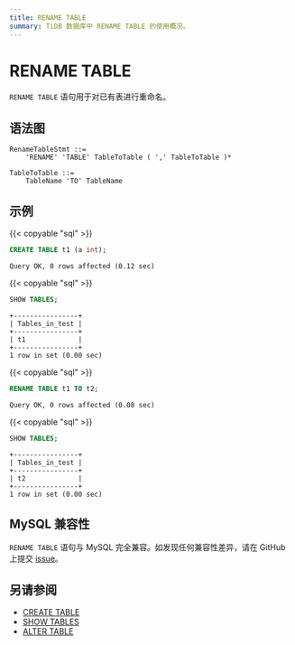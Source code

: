 ```yaml
---
title: RENAME TABLE
summary: TiDB 数据库中 RENAME TABLE 的使用概况。
---
```


# RENAME TABLE

`RENAME TABLE` 语句用于对已有表进行重命名。

## 语法图

```ebnf+diagram
RenameTableStmt ::=
    'RENAME' 'TABLE' TableToTable ( ',' TableToTable )*

TableToTable ::=
    TableName 'TO' TableName
```

## 示例

{{< copyable "sql" >}}

```sql
CREATE TABLE t1 (a int);
```

```
Query OK, 0 rows affected (0.12 sec)
```

{{< copyable "sql" >}}

```sql
SHOW TABLES;
```

```
+----------------+
| Tables_in_test |
+----------------+
| t1             |
+----------------+
1 row in set (0.00 sec)
```

{{< copyable "sql" >}}

```sql
RENAME TABLE t1 TO t2;
```

```
Query OK, 0 rows affected (0.08 sec)
```

{{< copyable "sql" >}}

```sql
SHOW TABLES;
```

```
+----------------+
| Tables_in_test |
+----------------+
| t2             |
+----------------+
1 row in set (0.00 sec)
```

## MySQL 兼容性

`RENAME TABLE` 语句与 MySQL 完全兼容。如发现任何兼容性差异，请在 GitHub 上提交 [issue](https://github.com/pingcap/tidb/issues/new/choose)。

## 另请参阅

* [CREATE TABLE](/sql-statements/sql-statement-create-table.md)
* [SHOW TABLES](/sql-statements/sql-statement-show-tables.md)
* [ALTER TABLE](/sql-statements/sql-statement-alter-table.md)
